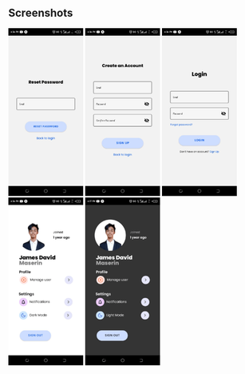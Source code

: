## Screenshots
<img src="proof/ScreenshotOne.png" alt="Screenshot" width="150">
<img src="proof/ScreenshotTwo.png" alt="Screenshot" width="150">
<img src="proof/ScreenshotThree.png" alt="Screenshot" width="150">
<img src="proof/ScreenshotFour.png" alt="Screenshot" width="150">
<img src="proof/ScreenshotFive.png" alt="Screenshot" width="150">
